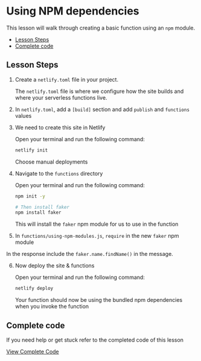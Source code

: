 # Using NPM dependencies

This lesson will walk through creating a basic function using an `npm` module.

- [Lesson Steps](#lesson-steps)
- [Complete code](#complete-code)

## Lesson Steps

1. Create a `netlify.toml` file in your project.

    The `netlify.toml` file is where we configure how the site builds and where your serverless functions live.

2. In `netlify.toml`, add a `[build]` section and add `publish` and `functions` values

3. We need to create this site in Netlify

    Open your terminal and run the following command:

    ```bash
    netlify init
    ```

    Choose manual deployments

4. Navigate to the `functions` directory

    Open your terminal and run the following command:

    ```bash
    npm init -y

    # Then install faker
    npm install faker
    ```

    This will install the `faker` npm module for us to use in the function

5. In `functions/using-npm-modules.js`, `require` in the new `faker` npm module

  In the response include the `faker.name.findName()` in the message.

6. Now deploy the site & functions

    Open your terminal and run the following command:

    ```bash
    netlify deploy
    ```

    Your function should now be using the bundled npm dependencies when you invoke the function







## Complete code

If you need help or get stuck refer to the completed code of this lesson

[View Complete Code](https://github.com/DavidWells/netlify-functions-workshop/tree/master/lessons-code-complete/core-concepts/4-using-dependancies)
